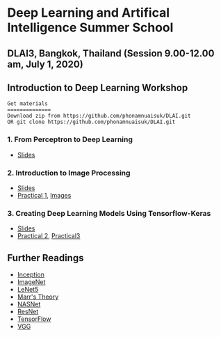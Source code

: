 # Deep Learning and Artifical Intelligence Summer School 

## DLAI3, Bangkok, Thailand (Session 9.00-12.00 am, July 1, 2020)
## Introduction to Deep Learning Workshop

```
Get materials 
==============
Download zip from https://github.com/phonamnuaisuk/DLAI.git
OR git clone https://github.com/phonamnuaisuk/DLAI.git
```

### 1. From Perceptron to Deep Learning

- [Slides](https://github.com/phonamnuaisuk/DLAI/blob/master/1IntroDLAI3(July2020).pdf)

### 2. Introduction to Image Processing

- [Slides](https://github.com/phonamnuaisuk/DLAI/blob/master/2ImageProcessingDLAI3.pdf)
- [Practical 1](https://github.com/phonamnuaisuk/DLAI/blob/master/_ImageProcessingTFKeras.ipynb), [Images](https://github.com/phonamnuaisuk/DLAI/tree/master/imgs)

### 3. Creating Deep Learning Models Using Tensorflow-Keras

- [Slides](https://github.com/phonamnuaisuk/DLAI/blob/master/2ImageProcessingDLAI3.pdf)
- [Practical 2](https://github.com/phonamnuaisuk/DLAI/blob/master/2ImageProcessingDLAI3.pdf), [Practical3](https://github.com/phonamnuaisuk/DLAI/blob/master/1IntroDLAI3(July2020).pdf)


## Further Readings

- [Inception](https://arxiv.org/abs/1409.4842)
- [ImageNet](http://www.image-net.org/)
- [LeNet5](http://yann.lecun.com/exdb/lenet/)
- [Marr's Theory](http://homepages.inf.ed.ac.uk/rbf/CVonline/LOCAL_COPIES/GOMES1/marr.html)
- [NASNet](https://arxiv.org/abs/1707.07012)
- [ResNet](https://arxiv.org/abs/1512.03385)
- [TensorFlow](https://www.tensorflow.org/)
- [VGG](https://arxiv.org/abs/1409.1556)

